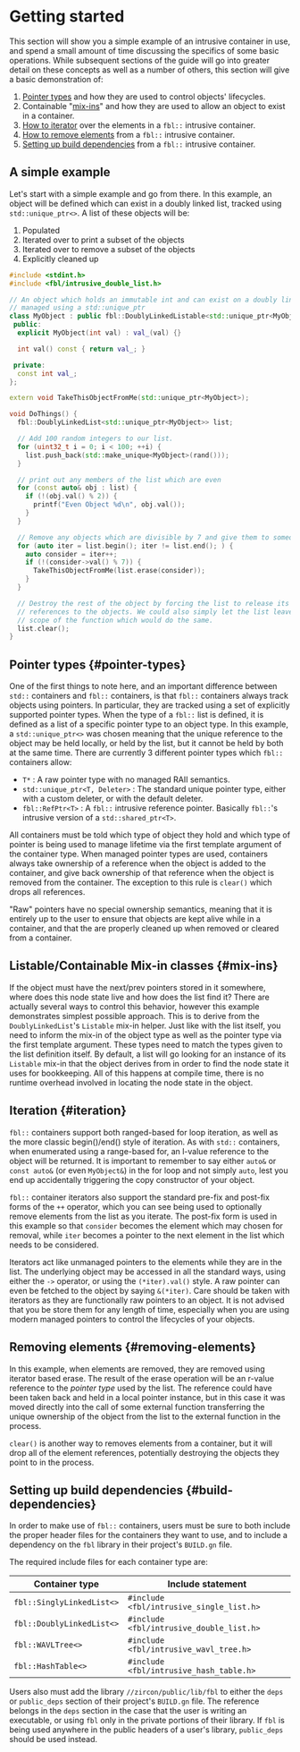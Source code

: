 # Getting started

This section will show you a simple example of an intrusive container in use,
and spend a small amount of time discussing the specifics of some basic
operations. While subsequent sections of the guide will go into greater detail
on these concepts as well as a number of others, this section will give a basic
demonstration of:

1. [Pointer types](#pointer-types) and how they are used to control objects' lifecycles.
1. Containable "[mix-ins](#mix-ins)" and how they are used to allow an object to exist in a
   container.
1. [How to iterator](#iteration) over the elements in a `fbl::` intrusive container.
1. [How to remove elements](#removing-elements) from a `fbl::` intrusive container.
1. [Setting up build dependencies](#build-dependencies) from a `fbl::` intrusive container.

## A simple example

Let's start with a simple example and go from there.  In this example, an object
will be defined which can exist in a doubly linked list, tracked using
`std::unique_ptr<>`.  A list of these objects will be:

1. Populated
1. Iterated over to print a subset of the objects
1. Iterated over to remove a subset of the objects
1. Explicitly cleaned up

```cpp
#include <stdint.h>
#include <fbl/intrusive_double_list.h>

// An object which holds an immutable int and can exist on a doubly linked list
// managed using a std::unique_ptr
class MyObject : public fbl::DoublyLinkedListable<std::unique_ptr<MyObject>> {
 public:
  explicit MyObject(int val) : val_(val) {}

  int val() const { return val_; }

 private:
  const int val_;
};

extern void TakeThisObjectFromMe(std::unique_ptr<MyObject>);

void DoThings() {
  fbl::DoublyLinkedList<std::unique_ptr<MyObject>> list;

  // Add 100 random integers to our list.
  for (uint32_t i = 0; i < 100; ++i) {
    list.push_back(std::make_unique<MyObject>(rand()));
  }

  // print out any members of the list which are even
  for (const auto& obj : list) {
    if (!(obj.val() % 2)) {
      printf("Even Object %d\n", obj.val());
    }
  }

  // Remove any objects which are divisible by 7 and give them to someone else.
  for (auto iter = list.begin(); iter != list.end(); ) {
    auto consider = iter++;
    if (!(consider->val() % 7)) {
      TakeThisObjectFromMe(list.erase(consider));
    }
  }

  // Destroy the rest of the object by forcing the list to release its unique
  // references to the objects. We could also simply let the list leave the
  // scope of the function which would do the same.
  list.clear();
}
```

## Pointer types {#pointer-types}

One of the first things to note here, and an important difference between
`std::` containers and `fbl::` containers, is that `fbl::` containers always
track objects using pointers. In particular, they are tracked using a set of
explicitly supported pointer types. When the type of a `fbl::` list is defined,
it is defined as a list of a specific pointer type to an object type. In this
example, a `std::unique_ptr<>` was chosen meaning that the unique reference to
the object may be held locally, or held by the list, but it cannot be held by
both at the same time. There are currently 3 different pointer types which
`fbl::` containers allow:

* `T*` : A raw pointer type with no managed RAII semantics.
* `std::unique_ptr<T, Deleter>` : The standard unique pointer type, either with
  a custom deleter, or with the default deleter.
* `fbl::RefPtr<T>` : A `fbl::` intrusive reference pointer. Basically `fbl::`'s
  intrusive version of a `std::shared_ptr<T>`.

All containers must be told which type of object they hold and which type of
pointer is being used to manage lifetime via the first template argument of the
container type. When managed pointer types are used, containers always take
ownership of a reference when the object is added to the container, and give
back ownership of that reference when the object is removed from the container.
The exception to this rule is `clear()` which drops all references.

"Raw" pointers have no special ownership semantics, meaning that it is entirely
up to the user to ensure that objects are kept alive while in a container, and
that the are properly cleaned up when removed or cleared from a container.

## Listable/Containable Mix-in classes {#mix-ins}

If the object must have the next/prev pointers stored in it somewhere, where
does this node state live and how does the list find it? There are actually
several ways to control this behavior, however this example demonstrates
simplest possible approach. This is to derive from the `DoublyLinkedList`'s
`Listable` mix-in helper. Just like with the list itself, you need to inform the
mix-in of the object type as well as the pointer type via the first template
argument.  These types need to match the types given to the list definition
itself. By default, a list will go looking for an instance of its `Listable`
mix-in that the object derives from in order to find the node state it uses for
bookkeeping. All of this happens at compile time, there is no runtime overhead
involved in locating the node state in the object.

## Iteration {#iteration}

`fbl::` containers support both ranged-based for loop iteration, as well as the
more classic begin()/end() style of iteration. As with `std::` containers, when
enumerated using a range-based for, an l-value reference to the object will be
returned. It is important to remember to say either `auto&` or `const auto&`
(or even `MyObject&`) in the for loop and not simply `auto`, lest you end up
accidentally triggering the copy constructor of your object.

`fbl::` container iterators also support the standard pre-fix and post-fix forms
of the `++` operator, which you can see being used to optionally remove elements
from the list as you iterate. The post-fix form is used in this example so that
`consider` becomes the element which may chosen for removal, while `iter`
becomes a pointer to the next element in the list which needs to be considered.

Iterators act like unmanaged pointers to the elements while they are in the
list. The underlying object may be accessed in all the standard ways, using
either the `->` operator, or using the `(*iter).val()` style. A raw pointer can
even be fetched to the object by saying `&(*iter)`. Care should be taken with
iterators as they are functionally raw pointers to an object.  It is not advised
that you be store them for any length of time, especially when you are using modern
managed pointers to control the lifecycles of your objects.

## Removing elements {#removing-elements}

In this example, when elements are removed, they are removed using iterator
based erase. The result of the erase operation will be an r-value reference to
the _pointer type_ used by the list. The reference could have been taken back
and held in a local pointer instance, but in this case it was moved directly
into the call of some external function transferring the unique ownership of the
object from the list to the external function in the process.

`clear()` is another way to removes elements from a container, but it will drop
all of the element references, potentially destroying the objects they point to
in the process.

## Setting up build dependencies {#build-dependencies}

In order to make use of `fbl::` containers, users must be sure to both include
the proper header files for the containers they want to use, and to include a
dependency on the `fbl` library in their project's `BUILD.gn` file.

The required include files for each container type are:

| Container type            | Include statement                        |
|---------------------------|------------------------------------------|
| `fbl::SinglyLinkedList<>` | `#include <fbl/intrusive_single_list.h>` |
| `fbl::DoublyLinkedList<>` | `#include <fbl/intrusive_double_list.h>` |
| `fbl::WAVLTree<>`         | `#include <fbl/intrusive_wavl_tree.h>`   |
| `fbl::HashTable<>`        | `#include <fbl/intrusive_hash_table.h>`  |

Users also must add the library `//zircon/public/lib/fbl` to either the `deps`
or `public_deps` section of their project's `BUILD.gn` file.  The reference
belongs in the `deps` section in the case that the user is writing an
executable, or using `fbl` only in the private portions of their library.  If
`fbl` is being used anywhere in the public headers of a user's library,
`public_deps` should be used instead.
